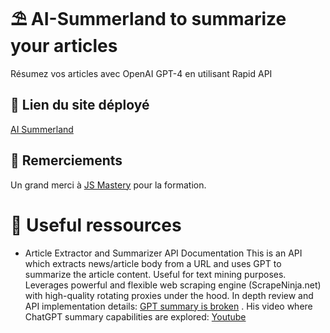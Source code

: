 # ⛱️ AI-Summerland to summarize your articles

Résumez vos articles avec OpenAI GPT-4 en utilisant Rapid API

## 🚀 Lien du site déployé

[AI Summerland](https://neon-peony-3f402b.netlify.app/)

## 🩵 Remerciements

Un grand merci à [JS Mastery](https://www.jsmastery.pro/) pour la formation.
 
# 🪽 Useful ressources
 - Article Extractor and Summarizer API Documentation
This is an API which extracts news/article body from a URL and uses GPT to summarize the article content. Useful for text mining purposes. 
Leverages powerful and flexible web scraping engine (ScrapeNinja.net) with high-quality rotating proxies under the hood. 
In depth review and API implementation details: [GPT summary is broken](https://pixeljets.com/blog/gpt-summary-is-broken/ ) . 
His video where ChatGPT summary capabilities are explored: [Youtube](https://youtu.be/hRQqJtgYz_Q)
 
 

